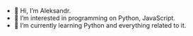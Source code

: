 - 👋 Hi, I’m Aleksandr.
- 👀 I’m interested in programming on Python, JavaScript.
- 🌱 I’m currently learning Python and everything related to it.

<!---
- 💞️ I’m looking to collaborate on ...
- 📫 How to reach me ...


alekskr/alekskr is a ✨ special ✨ repository because its `README.md` (this file) appears on your GitHub profile.
You can click the Preview link to take a look at your changes.
--->
